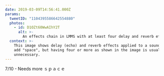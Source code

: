 ```yaml
---
date: 2019-03-09T14:56:41.000Z
params:
  tweetID: "1104395586642554880"
  photos:
    - id: D1OZt60WwAIhY2T
      alt: >-
        An effects chain in LMMS with at least four delay and reverb effects.
  context: >-
    This image shows delay (echo) and reverb effects applied to a sound. These
    add "space", but having four or more as shown in the image is usually
    unnecessary.
---
```


7/10 - Needs more ｓｐａｃｅ
